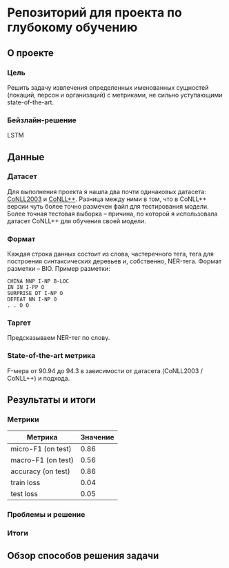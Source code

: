 # Репозиторий для проекта по глубокому обучению

## О проекте

### Цель

Решить задачу извлечения определенных именованных сущностей (локаций, персон и организаций) с метриками, не сильно уступающими state-of-the-art. 

### Бейзлайн-решение

LSTM

## Данные

### Датасет

Для выполнения проекта я нашла два почти одинаковых датасета: [CoNLL2003](https://github.com/pfliu-nlp/Named-Entity-Recognition-NER-Papers/tree/master/ner_dataset/CoNLL2003) и [CoNLL++](https://github.com/ZihanWangKi/CrossWeigh/tree/master/data). Разница между ними в том, что в CoNLL++ версии 
чуть более точно размечен файл для тестирования модели. Более точная тестовая выборка – причина, по которой я использовала датасет CoNLL++ для обучения
своей модели.

### Формат

Каждая строка данных состоит из слова, частеречного тега, тега для построения синтаксических деревьев и, собственно, NER-тега. Формат разметки – BIO. Пример разметки:

```
CHINA NNP I-NP B-LOC
IN IN I-PP O
SURPRISE DT I-NP O
DEFEAT NN I-NP O
. . O O
```

### Таргет

Предсказываем NER-тег по слову.

### State-of-the-art метрика

F-мера от 90.94 до 94.3 в зависимости от датасета (CoNLL2003 / CoNLL++) и подхода.

## Результаты и итоги

### Метрики

| Метрика      | Значение |
| ----------- | ----------- |
| micro-F1 (on test)     | 0.86      |
| macro-F1 (on test)   | 0.56        |
| accuracy (on test)   | 0.86        |
| train loss   | 0.04        |
| test loss   | 0.05        |

### Проблемы и решение

### Итоги

## Обзор способов решения задачи

